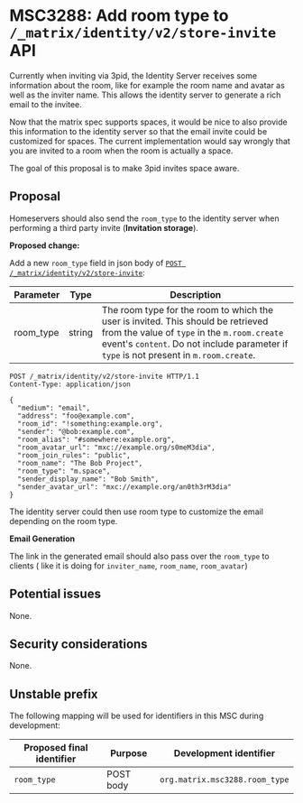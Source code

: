 # MSC3288: Add room type to `/_matrix/identity/v2/store-invite` API

Currently when inviting via 3pid, the Identity Server receives some information about the room,
like for example the room name and avatar as well as the inviter name.
This allows the identity server to generate a rich email to the invitee.

Now that the matrix spec supports spaces, it would be nice to also provide this information to the identity server
so that the email invite could be customized for spaces.  The current implementation would say wrongly that 
you are invited to a room when the room is actually a space.

The goal of this proposal is to make 3pid invites space aware.


## Proposal

Homeservers should also send the `room_type` to the identity server when performing a third party invite (__Invitation storage__).


__Proposed change:__

Add a new `room_type` field in json body of [`POST /_matrix/identity/v2/store-invite`](https://matrix.org/docs/spec/identity_service/r0.3.0#post-matrix-identity-v2-store-invite):

| Parameter | Type | Description |
|--|--|--|
| room_type  | string  | The room type for the room to which the user is invited. This should be retrieved from the value of `type` in the `m.room.create` event's `content`. Do not include parameter if `type` is not present in `m.room.create`.

````
POST /_matrix/identity/v2/store-invite HTTP/1.1
Content-Type: application/json

{
  "medium": "email",
  "address": "foo@example.com",
  "room_id": "!something:example.org",
  "sender": "@bob:example.com",
  "room_alias": "#somewhere:example.org",
  "room_avatar_url": "mxc://example.org/s0meM3dia",
  "room_join_rules": "public",
  "room_name": "The Bob Project",
  "room_type": "m.space",
  "sender_display_name": "Bob Smith",
  "sender_avatar_url": "mxc://example.org/an0th3rM3dia"
}
````

The identity server could then use room type to customize the email depending on the room type.

__Email Generation__

The link in the generated email should also pass over the `room_type` to clients ( like it is doing for 
`inviter_name`, `room_name`, `room_avatar`)

## Potential issues

None.


## Security considerations

None.

## Unstable prefix

The following mapping will be used for identifiers in this MSC during development:


Proposed final identifier       | Purpose | Development identifier
------------------------------- | ------- | ----
`room_type` | POST body | `org.matrix.msc3288.room_type`
